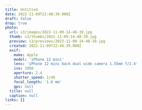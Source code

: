 ```yaml
---
title: Untitled
date: 2022-11-09T22:48:39.000Z
draft: false
drop: true
photo:
  url: s3/images/2022-11-09-14-48-39.jpg
  thumb: s3/thumbs/2022-11-09-14-48-39.jpg
  preview: s3/previews/2022-11-09-14-48-39.jpg
  created: 2022-11-09T22:48:39.000Z
  exif:
    make: Apple
    model: 'iPhone 12 mini'
    lens: 'iPhone 12 mini back dual wide camera 1.55mm f/2.4'
    iso: 1000
    aperture: 2.4
    shutter_speed: 1/40
    focal_length: '1.6 mm'
    gps: null
  title: null
  caption: null
links: []
---
```


